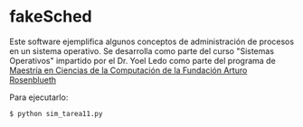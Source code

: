 # fakeSched

Este software ejemplifica algunos conceptos de administración de
procesos en un sistema operativo. Se desarrolla como parte del curso
"Sistemas Operativos" impartido por el Dr. Yoel Ledo como parte del
programa de [Maestría en Ciencias de la Computación de la Fundación
Arturo Rosenblueth](http://www.rosenblueth.mx/sitio/index.php?option=com_content&task=category&sectionid=6&id=26&Itemid=56)


Para ejecutarlo:

    $ python sim_tarea11.py
 

